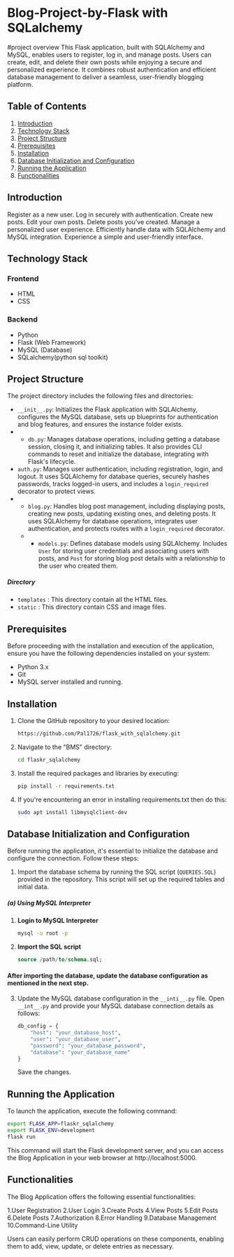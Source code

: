 # Blog-Project-by-Flask with SQLalchemy
#project overview
This Flask application, built with SQLAlchemy and MySQL, enables users to register, log in, and manage posts. Users can create, edit, and delete their own posts while enjoying a secure and personalized experience. It combines robust authentication and efficient database management to deliver a seamless, user-friendly blogging platform.

## Table of Contents

1. [Introduction](#introduction)
2. [Technology Stack](#technology-stack)
3. [Project Structure](#project-structure)
4. [Prerequisites](#prerequisites)
5. [Installation](#installation)
6. [Database Initialization and Configuration](#database-initialization-and-configuration)
7. [Running the Application](#running-the-application)
8. [Functionalities](#functionalities)

## Introduction

Register as a new user.
Log in securely with authentication.
Create new posts.
Edit your own posts.
Delete posts you’ve created.
Manage a personalized user experience.
Efficiently handle data with SQLAlchemy and MySQL integration.
Experience a simple and user-friendly interface.


## Technology Stack

### Frontend

- HTML
- CSS

### Backend

- Python
- Flask (Web Framework)
- MySQL (Database)
- SQLalchemy(python sql toolkit)

## Project Structure

The project directory includes the following files and directories:

- `__init__.py`: Initializes the Flask application with SQLAlchemy, configures the MySQL database, sets up blueprints for authentication and blog features, and ensures the instance folder exists.
- - `db.py`: Manages database operations, including getting a database session, closing it, and initializing tables. It also provides CLI commands to reset and initialize the database, integrating with Flask's lifecycle.
- `auth.py`: Manages user authentication, including registration, login, and logout. It uses SQLAlchemy for database queries, securely hashes passwords, tracks logged-in users, and includes a `login_required` decorator to protect views.
- - `blog.py`: Handles blog post management, including displaying posts, creating new posts, updating existing ones, and deleting posts. It uses SQLAlchemy for database operations, integrates user authentication, and protects routes with a `login_required` decorator.
  - - `models.py`: Defines database models using SQLAlchemy. Includes `User` for storing user credentials and associating users with posts, and `Post` for storing blog post details with a relationship to the user who created them.

##### Directory 
- `templates` : This directory contain all the HTML files.
- `static` : This directory contain CSS and image files.

## Prerequisites

Before proceeding with the installation and execution of the application, ensure you have the following dependencies installed on your system:

- Python 3.x
- Git
- MySQL server installed and running.

## Installation

1. Clone the GitHub repository to your desired location:

   ```bash
   https://github.com/Pal1726/flask_with_sqlalchemy.git
   ```

2. Navigate to the "BMS" directory:

   ```bash
   cd flaskr_sqlalchemy

   ```

3. Install the required packages and libraries by executing:

   ```bash
   pip install -r requirements.txt
   ```
4. If you're encountering an error in installing requirements.txt then do this:
   ```bash
   sudo apt install libmysqlclient-dev
   ```
## Database Initialization and Configuration

Before running the application, it's essential to initialize the database and configure the connection. Follow these steps:

1. Import the database schema by running the SQL script (`QUERIES.SQL`) provided in the repository. This script will set up the required tables and initial data.
##### (a) Using MySQL Interpreter

1. **Login to MySQL Interpreter**

    ```bash
    mysql -u root -p
    ```
    
4. **Import the SQL script**

    ```sql
    source /path/to/schema.sql;
    ```


#### After importing the database, update the database configuration as mentioned in the next step.    

3. Update the MySQL database configuration in the `__inti__.py` file. Open `__int__.py` and provide your MySQL database connection details as follows:

   ```python
   db_config = {
       "host": "your_database_host",
       "user": "your_database_user",
       "password": "your_database_password",
       "database": "your_database_name"
   }
   ```

   Save the changes.



## Running the Application

To launch the application, execute the following command:

   ```bash
   export FLASK_APP=flaskr_sqlalchemy
   export FLASK_ENV=development
   flask run
   ```

This command will start the Flask development server, and you can access the Blog Application in your web browser at http://localhost:5000.

## Functionalities

The Blog Application offers the following essential functionalities:

1.User Registration
2.User Login
3.Create Posts
4.View Posts
5.Edit Posts
6.Delete Posts
7.Authorization
8.Error Handling
9.Database Management
10.Command-Line Utility

Users can easily perform CRUD operations on these components, enabling them to add, view, update, or delete entries as necessary.
